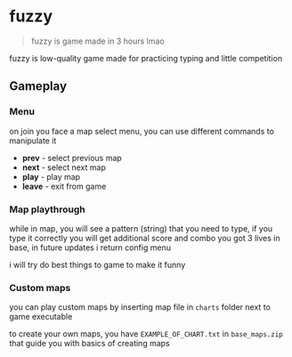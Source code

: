 # fuzzy
> fuzzy is game made in 3 hours lmao

fuzzy is low-quality game made for practicing typing and little competition

## Gameplay
### Menu
on join you face a map select menu, you can use different commands to manipulate it
- **prev** - select previous map
- **next** - select next map
- **play** - play map
- **leave** - exit from game

### Map playthrough
while in map, you will see a pattern (string) that you need to type, if you type it correctly you will get additional score and combo
you got 3 lives in base, in future updates i return config menu

i will try do best things to game to make it funny

### Custom maps
you can play custom maps by inserting map file in `charts` folder next to game executable

to create your own maps, you have `EXAMPLE_OF_CHART.txt` in `base_maps.zip` that guide you with basics of creating maps 
